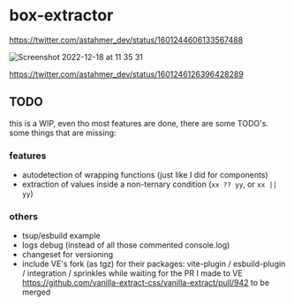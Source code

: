 # box-extractor

https://twitter.com/astahmer_dev/status/1601244606133567488

![Screenshot 2022-12-18 at 11 35 31](https://user-images.githubusercontent.com/47224540/208293575-811808ac-db7f-4443-b977-323a9cf25ac9.png)

https://twitter.com/astahmer_dev/status/1601246126396428289


## TODO
this is a WIP, even tho most features are done, there are some TODO's. some things that are missing: 

### features
- autodetection of wrapping functions (just like I did for components)
- extraction of values inside a non-ternary condition (`xx ?? yy`, or `xx || yy`)

### others
- tsup/esbuild example
- logs debug (instead of all those commented console.log)
- changeset for versioning
- include VE's fork (as tgz) for their packages: vite-plugin / esbuild-plugin / integration / sprinkles while waiting for the PR I made to VE https://github.com/vanilla-extract-css/vanilla-extract/pull/942 to be merged
